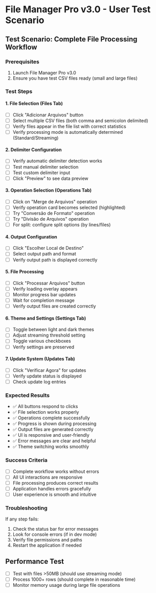 
# File Manager Pro v3.0 - User Test Scenario

## Test Scenario: Complete File Processing Workflow

### Prerequisites
1. Launch File Manager Pro v3.0
2. Ensure you have test CSV files ready (small and large files)

### Test Steps

#### 1. File Selection (Files Tab)
- [ ] Click "Adicionar Arquivos" button
- [ ] Select multiple CSV files (both comma and semicolon delimited)
- [ ] Verify files appear in the file list with correct statistics
- [ ] Verify processing mode is automatically determined (Standard/Streaming)

#### 2. Delimiter Configuration
- [ ] Verify automatic delimiter detection works
- [ ] Test manual delimiter selection
- [ ] Test custom delimiter input
- [ ] Click "Preview" to see data preview

#### 3. Operation Selection (Operations Tab)
- [ ] Click on "Merge de Arquivos" operation
- [ ] Verify operation card becomes selected (highlighted)
- [ ] Try "Conversão de Formato" operation
- [ ] Try "Divisão de Arquivos" operation
- [ ] For split: configure split options (by lines/files)

#### 4. Output Configuration
- [ ] Click "Escolher Local de Destino"
- [ ] Select output path and format
- [ ] Verify output path is displayed correctly

#### 5. File Processing
- [ ] Click "Processar Arquivos" button
- [ ] Verify loading overlay appears
- [ ] Monitor progress bar updates
- [ ] Wait for completion message
- [ ] Verify output files are created correctly

#### 6. Theme and Settings (Settings Tab)
- [ ] Toggle between light and dark themes
- [ ] Adjust streaming threshold setting
- [ ] Toggle various checkboxes
- [ ] Verify settings are preserved

#### 7. Update System (Updates Tab)
- [ ] Click "Verificar Agora" for updates
- [ ] Verify update status is displayed
- [ ] Check update log entries

### Expected Results
- ✅ All buttons respond to clicks
- ✅ File selection works properly
- ✅ Operations complete successfully
- ✅ Progress is shown during processing
- ✅ Output files are generated correctly
- ✅ UI is responsive and user-friendly
- ✅ Error messages are clear and helpful
- ✅ Theme switching works smoothly

### Success Criteria
- [ ] Complete workflow works without errors
- [ ] All UI interactions are responsive
- [ ] File processing produces correct results
- [ ] Application handles errors gracefully
- [ ] User experience is smooth and intuitive

### Troubleshooting
If any step fails:
1. Check the status bar for error messages
2. Look for console errors (if in dev mode)
3. Verify file permissions and paths
4. Restart the application if needed

## Performance Test
- [ ] Test with files >50MB (should use streaming mode)
- [ ] Process 1000+ rows (should complete in reasonable time)
- [ ] Monitor memory usage during large file operations
